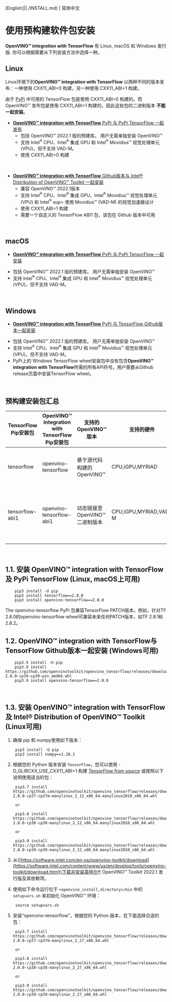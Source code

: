 [English]|(./INSTALL.md) | 简体中文
# <a name='Pre-BuiltPackages'></a>使用预构建软件包安装

**OpenVINO™ integration with TensorFlow** 有 Linux, macOS 和 Windows 发行版. 你可以根据需要从下列安装方法中选择一种。

## Linux

Linux环境下的**OpenVINO™ integration with TensorFlow** 以两种不同的版本发布：一种使用 CXX11_ABI=0 构建，另一种使用 CXX11_ABI=1 构建。

由于 [PyPi](https://pypi.org) 中可用的 TensorFlow 包是使用 CXX11_ABI=0 构建的，而 OpenVINO™ 发布包是使用 CXX11_ABI=1 构建的，因此这些包的二进制版本 **不能一起安装**。 

- [**OpenVINO™ integration with TensorFlow** PyPi 与 PyPi TensorFlow 一起发布](#InstallOpenVINOintegrationwithTensorFlowalongsidePyPiTensorFlow)
    * 包括 OpenVINO™ 2022.1 版的预建库。 用户无需单独安装 OpenVINO™ 
    * 支持 Intel<sup>®</sup> CPU、Intel<sup>®</sup> 集成 GPU 和 Intel<sup>®</sup> Movidius™ 视觉处理单元 (VPU)，但不支持 VAD-M。
    * 使用 CXX11_ABI=0 构建  

<br/>  

- [**OpenVINO™ integration with TensorFlow** Github版本与 Intel® Distribution of OpenVINO™ Toolkit 一起安装](#InstallOpenVINOintegrationwithTensorFlowalongsidetheIntelDistributionofOpenVINOToolkit)
    * 兼容 OpenVINO™ 2022.1版本
    * 支持 Intel<sup>®</sup> CPU、Intel<sup>®</sup> 集成 GPU、Intel<sup>®</sup> Movidius™ 视觉处理单元 (VPU) 和 Intel<sup>®</sup> sup> 使用 Movidius™ (VAD-M) 的视觉加速器设计
    * 使用 CXX11_ABI=1 构建  
    * 需要一个自定义的 TensorFlow ABI1 包，该包在 Github 版本中可用 

<br/>  

## macOS

  - [**OpenVINO™ integration with TensorFlow** PyPi 与 PyPi TensorFlow 一起安装](#InstallOpenVINOintegrationwithTensorFlowalongsidePyPiTensorFlow)
  * 包括 OpenVINO™ 2022.1 版的预建库。 用户无需单独安装 OpenVINO™ 
  * 支持 Intel<sup>®</sup> CPU、Intel<sup>®</sup> 集成 GPU 和 Intel<sup>®</sup> Movidius™ 视觉处理单元 (VPU)，但不支持 VAD-M。

<br/>  

## Windows

  - [**OpenVINO™ integration with TensorFlow** PyPi 与 TensorFlow Github版本一起安装](#InstallOpenVINOintegrationwithTensorFlowalongsideTensorFlow)
  * 包括 OpenVINO™ 2022.1 版的预建库。 用户无需单独安装 OpenVINO™ 
  * 支持 Intel<sup>®</sup> CPU、Intel<sup>®</sup> 集成 GPU 和 Intel<sup>®</sup> Movidius™ 视觉处理单元 (VPU)，但不支持 VAD-M。
  * PyPi上的 Windows TensorFlow wheel安装包中没有包含**OpenVINO™ integration with TensorFlow**所需的所有API符号。用户需要从Github release页面中安装TensorFlow wheel。
  
<br/> 

## <a name='Prebuiltpackagessummary'></a>预构建安装包汇总
  
|TensorFlow Pip安装包| **OpenVINO™ integration with TensorFlow** Pip安装包|支持的 OpenVINO™ 版本|支持的硬件|注释|
| -----------------|-----------------------------------|----------------------------|---------------------------|----------------|
|tensorflow| openvino-tensorflow| 基于源代码构建的 OpenVINO™|CPU,iGPU,MYRIAD|**OpenVINO™** 库通过源代码构建，包含在 wheel 安装包中|
|tensorflow-abi1| openvino-tensorflow-abi1|动态链接至 OpenVINO™ 二进制版本|CPU,iGPU,MYRIAD,VAD-M|**OpenVINO™ integration with TensorFlow** 库可动态链接至 **OpenVINO™** 二进制文件|
<br/>  

##  1.1. <a name='InstallOpenVINOintegrationwithTensorFlowalongsidePyPiTensorFlow'></a>安装 **OpenVINO™ integration with TensorFlow** 及 PyPi TensorFlow (Linux, macOS上可用)

        pip3 install -U pip
        pip3 install tensorflow==2.8.0
        pip3 install openvino-tensorflow==2.0.0

The openvino-tensorflow PyPi 包兼容TensorFlow PATCH版本。例如，针对TF 2.8.0的openvino-tensorflow wheel可兼容未来任何PATCH版本，如TF 2.8.1和2.8.2。
<br/> 

##  1.2. <a name='InstallOpenVINOintegrationwithTensorFlowalongsideTensorFlow'></a>**OpenVINO™ integration with TensorFlow**与 TensorFlow Github版本一起安装 (Windows可用)

        pip3.9 install -U pip
        pip3.9 install https://github.com/openvinotoolkit/openvino_tensorflow/releases/download/v2.0.0/tensorflow-2.8.0-cp39-cp39-win_amd64.whl
        pip3.9 install openvino-tensorflow==2.0.0
<br/> 

##  1.3. <a name='InstallOpenVINOintegrationwithTensorFlowalongsidetheIntelDistributionofOpenVINOToolkit'></a>安装 **OpenVINO™ integration with TensorFlow** 及 Intel® Distribution of OpenVINO™ Toolkit (Linux可用)

1. 确保 pip 和 numpy使用如下版本：

        pip3 install -U pip
        pip3 install numpy==1.20.2

2. 根据您的 Python 版本安装 `TensorFlow`，您可以使用 -D_GLIBCXX_USE_CXX11_ABI=1 构建 [TensorFlow from source](https://github.com/openvinotoolkit/openvino_tensorflow/blob/master/docs/BUILD_cn.md#tensorflow) 或按照以下说明使用适当的包：

        pip3.7 install https://github.com/openvinotoolkit/openvino_tensorflow/releases/download/v2.0.0/tensorflow_abi1-2.8.0-cp37-cp37m-manylinux_2_12_x86_64.manylinux2010_x86_64.whl

        or

        pip3.8 install https://github.com/openvinotoolkit/openvino_tensorflow/releases/download/v2.0.0/tensorflow_abi1-2.8.0-cp38-cp38-manylinux_2_12_x86_64.manylinux2010_x86_64.whl

        or

        pip3.9 install https://github.com/openvinotoolkit/openvino_tensorflow/releases/download/v2.0.0/tensorflow_abi1-2.8.0-cp39-cp39-manylinux_2_12_x86_64.manylinux2010_x86_64.whl

3. 从([https://software.intel.com/en-us/openvino-toolkit/download](https://software.intel.com/content/www/us/en/develop/tools/openvino-toolkit/download.html))下载并安装英特尔® OpenVINO™ Toolkit 2022.1 发行版及其依赖项。

4. 使用如下命令运行位于 <code>\<openvino\_install\_directory\>\/bin</code> 中的 `setupvars.sh` 来初始化 OpenVINO™ 环境：

        source setupvars.sh

5. 安装“openvino-tensorflow”，根据您的 Python 版本，在下面选择合适的包：

        pip3.7 install https://github.com/openvinotoolkit/openvino_tensorflow/releases/download/v2.0.0/openvino_tensorflow_abi1-2.0.0-cp37-cp37m-manylinux_2_27_x86_64.whl

        or

        pip3.8 install https://github.com/openvinotoolkit/openvino_tensorflow/releases/download/v2.0.0/openvino_tensorflow_abi1-2.0.0-cp38-cp38-manylinux_2_27_x86_64.whl

        or

        pip3.9 install https://github.com/openvinotoolkit/openvino_tensorflow/releases/download/v2.0.0/openvino_tensorflow_abi1-2.0.0-cp39-cp39-manylinux_2_27_x86_64.whl
